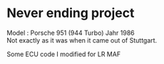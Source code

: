 # Never ending project
Model : Porsche 951 (944 Turbo) Jahr 1986  
Not exactly as it was when it came out of Stuttgart.  
  
Some ECU code I modified for LR MAF  


